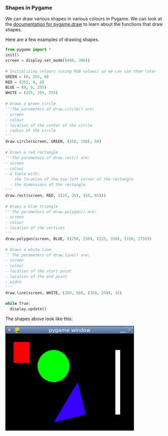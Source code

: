 ### Shapes in Pygame

We can draw various shapes in various colours in Pygame. We can look at the [documentation for pygame.draw](https://www.pygame.org/docs/ref/draw.html) to learn about the functions that draw shapes. 

Here are a few examples of drawing shapes.

```python
from pygame import *
init()
screen = display.set_mode((400, 300))

# Initializing colours (using RGB values) so we can use them later
GREEN = (0, 255, 0)
RED = (255, 0, 0)
BLUE = (0, 0, 255)
WHITE = (255, 255, 255)

# Draws a green circle
'''The parameters of draw.circle() are:
- screen
- colour
- location of the center of the circle
- radius of the circle
'''
draw.circle(screen, GREEN, (150, 100), 50)

# Draws a red rectangle
'''The parameters of draw.rect() are:
- screen
- colour
- a tuple with:
  - the location of the top-left corner of the rectangle
  - the dimensions of the rectangle
'''
draw.rect(screen, RED, ((25, 25), (50, 65)))

# Draws a blue triangle
'''The parameters of draw.polygon() are:
- screen
- colour
- location of the vertices
'''
draw.polygon(screen, BLUE, ((250, 250), (225, 150), (150, 275)))

# Draws a white line
'''The parameters of draw.line() are:
- screen
- colour
- location of the start point
- location of the end point
- width
'''
draw.line(screen, WHITE, (350, 50), (350, 250), 15)

while True:
  display.update()
```

The shapes above look like this:

![](../Images/Pygame_Shapes1.png)
